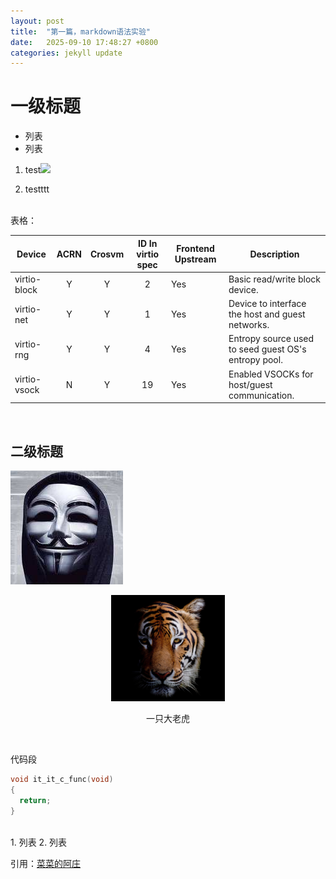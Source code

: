 ```yaml
---
layout: post
title:  "第一篇，markdown语法实验"
date:   2025-09-10 17:48:27 +0800
categories: jekyll update
---
```


# 一级标题

* 列表
* 列表



1. test![](..\assets\images\2025-09-11-My-first-blog\2025-09-11-15-07-08-image.png)

2. testttt

<br>
表格：

| Device       | ACRN | Crosvm | ID In virtio spec | Frontend  Upstream | Description                                          |
| ------------ |:----:|:------:|:-----------------:| ------------------ | ---------------------------------------------------- |
| virtio-block | Y    | Y      | 2                 | Yes                | Basic read/write block device.                       |
| virtio-net   | Y    | Y      | 1                 | Yes                | Device to interface the host and guest networks.     |
| virtio-rng   | Y    | Y      | 4                 | Yes                | Entropy source used to seed guest OS's entropy pool. |
| virtio-vsock | N    | Y      | 19                | Yes                | Enabled VSOCKs for host/guest communication.         |

<br>

## 二级标题

![另一种图片插入方式](../assets/images/first-blog/cat_old.png)

<div align="center"><img src="/assets/images/cat.png"/></div>
<p align="center">一只大老虎</p>
<br>

代码段

```c
void it_it_c_func(void)
{
  return;
}
```

<br>
1. 列表
2. 列表

<br>

引用：[菜菜的阿庄][caizhuang]

[caizhuang]: https://blog.csdn.net/qq_28499879
